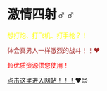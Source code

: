 # 激情四射♂♂

<font color="yellow">想打炮、打飞机、打手枪？！</font><br>

<font color="brown">体会真男人一样激烈的战斗！！❤</font><br>

<font color="red">超优质资源供您使用！</font><br>

[点击这里进入网站！！！](http://t-t.ink/2ejyg)❤😍
